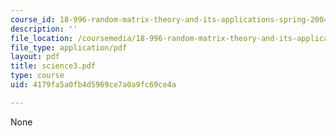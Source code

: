 ```yaml
---
course_id: 18-996-random-matrix-theory-and-its-applications-spring-2004
description: ''
file_location: /coursemedia/18-996-random-matrix-theory-and-its-applications-spring-2004/4179fa5a0fb4d5969ce7a0a9fc69ce4a_science3.pdf
file_type: application/pdf
layout: pdf
title: science3.pdf
type: course
uid: 4179fa5a0fb4d5969ce7a0a9fc69ce4a

---
```

None